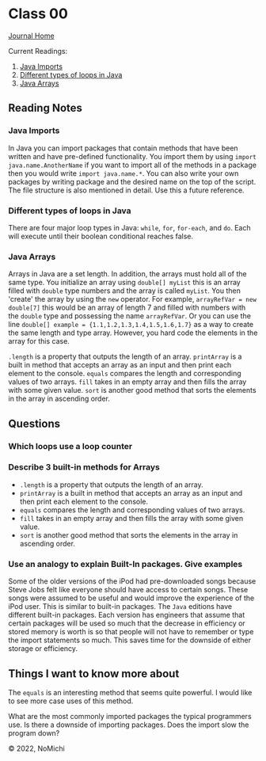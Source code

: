 # Class 00

[Journal Home](README.md)

Current Readings:

1. [Java Imports](https://www.programiz.com/java-programming/packages-import)
2. [Different types of loops in Java](https://www.baeldung.com/java-loops)
3. [Java Arrays](https://www.tutorialspoint.com/java/java_arrays.htm)

## Reading Notes

### Java Imports

In Java you can import packages that contain methods that have been written and have pre-defined functionality. You import them by using `import java.name.AnotherName` if you want to import all of the methods in a package then you would write `import java.name.*`. You can also write your own packages by writing package and the desired name on the top of the script. The file structure is also mentioned in detail. Use this a future reference.

### Different types of loops in Java

There are four major loop types in Java: `while`, `for`, `for-each`, and `do`. Each will execute until their boolean conditional reaches false.

### Java Arrays

Arrays in Java are a set length. In addition, the arrays must hold all of the same type. You initialize an array using `double[] myList` this is an array filled with `double` type numbers and the array is called `myList`. You then 'create' the array by using the `new` operator. For example, `arrayRefVar = new double[7]` this would be an array of length 7 and filled with numbers with the `double` type and possessing the name `arrayRefVar`. Or you can use the line `double[] example = {1.1,1.2,1.3,1.4,1.5,1.6,1.7}` as a way to create the same length and type array. However, you hard code the elements in the array for this case.

`.length` is a property that outputs the length of an array. `printArray` is a built in method that accepts an array as an input and then print each element to the console. `equals` compares the length and corresponding values of two arrays. `fill` takes in an empty array and then fills the array with some given value. `sort` is another good method that sorts the elements in the array in ascending order.

## Questions

### Which loops use a loop counter

### Describe 3 built-in methods for Arrays

- `.length` is a property that outputs the length of an array.
- `printArray` is a built in method that accepts an array as an input and then print each element to the console.
- `equals` compares the length and corresponding values of two arrays.
- `fill` takes in an empty array and then fills the array with some given value.
- `sort` is another good method that sorts the elements in the array in ascending order.

### Use an analogy to explain Built-In packages. Give examples

Some of the older versions of the iPod had pre-downloaded songs because Steve Jobs felt like everyone should have access to certain songs. These songs were assumed to be useful and would improve the experience of the iPod user. This is similar to built-in packages. The `Java` editions have different built-in packages. Each version has engineers that assume that certain packages will be used so much that the decrease in efficiency or stored memory is worth is so that people will not have to remember or type the import statements so much. This saves time for the downside of either storage or efficiency.

## Things I want to know more about

The `equals` is an interesting method that seems quite powerful. I would like to see more case uses of this method.

What are the most commonly imported packages the typical programmers use. Is there a downside of importing packages. Does the import slow the program down?

&copy; 2022, NoMichi
